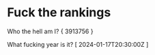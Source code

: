 # Fuck the rankings

Who the hell am I?
{ 3913756 }

What fucking year is it?
[ 2024-01-17T20:30:00Z ]
